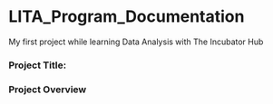 # LITA_Program_Documentation
My first project while learning Data Analysis with The Incubator Hub
### Project Title:

### Project Overview
